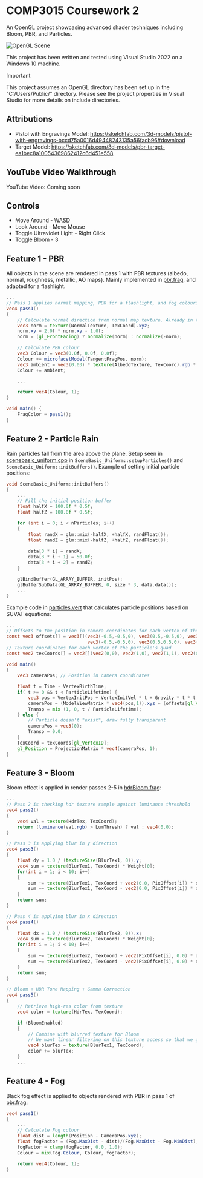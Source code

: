 # COMP3015 Coursework 2
An OpenGL project showcasing advanced shader techniques including Bloom, PBR, and Particles.

![OpenGL Scene](./images/scene.gif)

This project has been written and tested using Visual Studio 2022 on a Windows 10 machine.

> [!IMPORTANT]
> This project assumes an OpenGL directory has been set up in the "C:/Users/Public/" directory. Please see the project properties in Visual Studio for more details on include directories.

## Attributions
- Pistol with Engravings Model: https://sketchfab.com/3d-models/pistol-with-engravings-bccd75a0016d49448243135a56facb96#download
- Target Model: https://sketchfab.com/3d-models/pbr-target-ea1bec8a10054369862412c6d451e558

## YouTube Video Walkthrough
YouTube Video: Coming soon

## Controls
- Move Around - WASD
- Look Around - Move Mouse
- Toggle Ultraviolet Light - Right Click
- Toggle Bloom - 3

## Feature 1 - PBR
All objects in the scene are rendered in pass 1 with PBR textures (albedo, normal, roughness, metallic, AO maps). Mainly implemented in [pbr.frag](./shader/pbr.frag), and adapted for a flashlight.
```glsl
...
// Pass 1 applies normal mapping, PBR for a flashlight, and fog colouring
vec4 pass1()
{
    // Calculate normal direction from normal map texture. Already in tangent space, so no conversion
    vec3 norm = texture(NormalTexture, TexCoord).xyz;
    norm.xy = 2.0f * norm.xy - 1.0f;
    norm = (gl_FrontFacing) ? normalize(norm) : normalize(-norm);

    // Calculate PBR colour
    vec3 Colour = vec3(0.0f, 0.0f, 0.0f);
    Colour += microfacetModel(TangentFragPos, norm);
    vec3 ambient = vec3(0.03) * texture(AlbedoTexture, TexCoord).rgb * texture(AOTexture, TexCoord).rgb;
    Colour += ambient;

    ...

    return vec4(Colour, 1);
}

void main() {
    FragColor = pass1();
}
```

## Feature 2 - Particle Rain
Rain particles fall from the area above the plane. Setup seen in [scenebasic_uniform.cpp](./scenebasic_uniform.cpp) in `SceneBasic_Uniform::setupParticles()` and `SceneBasic_Uniform::initBuffers()`. Example of setting initial particle positions:
```cpp
void SceneBasic_Uniform::initBuffers()
{
	...
	// Fill the initial position buffer
	float halfX = 100.0f * 0.5f;
	float halfZ = 100.0f * 0.5f;

	for (int i = 0; i < nParticles; i++)
	{
		float randX = glm::mix(-halfX, +halfX, randFloat());
		float randZ = glm::mix(-halfZ, +halfZ, randFloat());
		
		data[3 * i] = randX;
		data[3 * i + 1] = 50.0f;
		data[3 * i + 2] = randZ;
	}

	glBindBuffer(GL_ARRAY_BUFFER, initPos);
	glBufferSubData(GL_ARRAY_BUFFER, 0, size * 3, data.data());
	...
}
```
Example code in [particles.vert](./shader/particles.vert) that calculates particle positions based on SUVAT equations:
```glsl
...
// Offsets to the position in camera coordinates for each vertex of the particle's quad
const vec3 offsets[] = vec3[](vec3(-0.5,-0.5,0), vec3(0.5,-0.5,0), vec3(0.5,0.5,0),
							  vec3(-0.5,-0.5,0), vec3(0.5,0.5,0), vec3(-0.5,0.5,0));
// Texture coordinates for each vertex of the particle's quad
const vec2 texCoords[] = vec2[](vec2(0,0), vec2(1,0), vec2(1,1), vec2(0,0), vec2(1,1), vec2(0,1));

void main()
{
	vec3 cameraPos; // Position in camera coordinates

	float t = Time - VertexBirthTime;
	if( t >= 0 && t < ParticleLifetime) {
		vec3 pos = VertexInitPos + VertexInitVel * t + Gravity * t * t;
		cameraPos = (ModelViewMatrix * vec4(pos,1)).xyz + (offsets[gl_VertexID] * ParticleSize);  //offset the vertex based on the ID
		Transp = mix (1, 0, t / ParticleLifetime);
	} else {
		// Particle doesn't "exist", draw fully transparent
		cameraPos = vec3(0);
		Transp = 0.0;
	}
	TexCoord = texCoords[gl_VertexID];
	gl_Position = ProjectionMatrix * vec4(cameraPos, 1);
}
```

## Feature 3 - Bloom
Bloom effect is applied in render passes 2-5 in [hdrBloom.frag](./shader/hdrBloom.frag):
```glsl
...
// Pass 2 is checking hdr texture sample against luminance threshold
vec4 pass2()
{
    vec4 val = texture(HdrTex, TexCoord);
    return (luminance(val.rgb) > LumThresh) ? val : vec4(0.0);
}

// Pass 3 is applying blur in y direction
vec4 pass3()
{
    float dy = 1.0 / (textureSize(BlurTex1, 0)).y;
    vec4 sum = texture(BlurTex1, TexCoord) * Weight[0];
    for(int i = 1; i < 10; i++)
    {
        sum += texture(BlurTex1, TexCoord + vec2(0.0, PixOffset[i]) * dy) * Weight[i];
        sum += texture(BlurTex1, TexCoord - vec2(0.0, PixOffset[i]) * dy) * Weight[i];
    }
    return sum;
}

// Pass 4 is applying blur in x direction
vec4 pass4()
{
    float dx = 1.0 / (textureSize(BlurTex2, 0)).x;
    vec4 sum = texture(BlurTex2, TexCoord) * Weight[0];
    for(int i = 1; i < 10; i++)
    {
        sum += texture(BlurTex2, TexCoord + vec2(PixOffset[i], 0.0) * dx) * Weight[i];
        sum += texture(BlurTex2, TexCoord - vec2(PixOffset[i], 0.0) * dx) * Weight[i];
    }
    return sum;
}

// Bloom + HDR Tone Mapping + Gamma Correction
vec4 pass5() 
{
    // Retrieve high-res color from texture
    vec4 color = texture(HdrTex, TexCoord);

    if (BloomEnabled)
    {
        // Combine with blurred texture for Bloom
        // We want linear filtering on this texture access so that we get additional blurring.
        vec4 blurTex = texture(BlurTex1, TexCoord);
        color += blurTex;
    }
	...
```

## Feature 4 - Fog
Black fog effect is applied to objects rendered with PBR in pass 1 of [pbr.frag](./shader/pbr.frag):
```glsl
vec4 pass1()
{
    ...
	// Calculate Fog colour
	float dist = length(Position - CameraPos.xyz);
	float fogFactor = (Fog.MaxDist - dist)/(Fog.MaxDist - Fog.MinDist);
	fogFactor = clamp(fogFactor, 0.0, 1.0);
	Colour = mix(Fog.Colour, Colour, fogFactor);

	return vec4(Colour, 1);
}
```